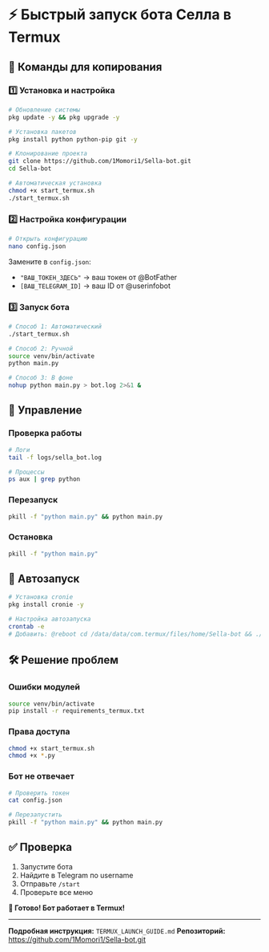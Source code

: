 # ⚡ Быстрый запуск бота Селла в Termux

## 🚀 Команды для копирования

### 1️⃣ Установка и настройка
```bash
# Обновление системы
pkg update -y && pkg upgrade -y

# Установка пакетов
pkg install python python-pip git -y

# Клонирование проекта
git clone https://github.com/1Momori1/Sella-bot.git
cd Sella-bot

# Автоматическая установка
chmod +x start_termux.sh
./start_termux.sh
```

### 2️⃣ Настройка конфигурации
```bash
# Открыть конфигурацию
nano config.json
```

Замените в `config.json`:
- `"ВАШ_ТОКЕН_ЗДЕСЬ"` → ваш токен от @BotFather
- `[ВАШ_TELEGRAM_ID]` → ваш ID от @userinfobot

### 3️⃣ Запуск бота
```bash
# Способ 1: Автоматический
./start_termux.sh

# Способ 2: Ручной
source venv/bin/activate
python main.py

# Способ 3: В фоне
nohup python main.py > bot.log 2>&1 &
```

## 🔧 Управление

### Проверка работы
```bash
# Логи
tail -f logs/sella_bot.log

# Процессы
ps aux | grep python
```

### Перезапуск
```bash
pkill -f "python main.py" && python main.py
```

### Остановка
```bash
pkill -f "python main.py"
```

## 📱 Автозапуск
```bash
# Установка cronie
pkg install cronie -y

# Настройка автозапуска
crontab -e
# Добавить: @reboot cd /data/data/com.termux/files/home/Sella-bot && ./start_termux.sh
```

## 🛠️ Решение проблем

### Ошибки модулей
```bash
source venv/bin/activate
pip install -r requirements_termux.txt
```

### Права доступа
```bash
chmod +x start_termux.sh
chmod +x *.py
```

### Бот не отвечает
```bash
# Проверить токен
cat config.json

# Перезапустить
pkill -f "python main.py" && python main.py
```

## ✅ Проверка

1. Запустите бота
2. Найдите в Telegram по username
3. Отправьте `/start`
4. Проверьте все меню

**🎉 Готово! Бот работает в Termux!**

---
**Подробная инструкция:** `TERMUX_LAUNCH_GUIDE.md`
**Репозиторий:** https://github.com/1Momori1/Sella-bot.git 